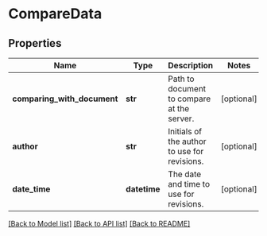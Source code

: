 # CompareData

## Properties
Name | Type | Description | Notes
------------ | ------------- | ------------- | -------------
**comparing_with_document** | **str** | Path to document to compare at the server. | [optional] 
**author** | **str** | Initials of the author to use for revisions. | [optional] 
**date_time** | **datetime** | The date and time to use for revisions.              | [optional] 

[[Back to Model list]](../README.md#documentation-for-models) [[Back to API list]](../README.md#documentation-for-api-endpoints) [[Back to README]](../README.md)


